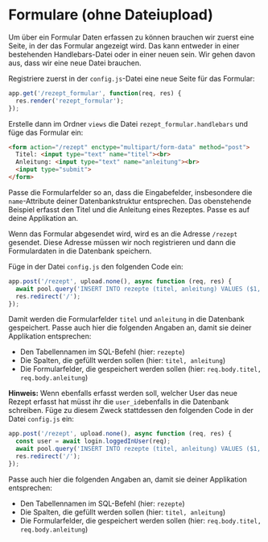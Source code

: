 # Formulare (ohne Dateiupload)

Um über ein Formular Daten erfassen zu können brauchen wir zuerst eine Seite, in der das Formular angezeigt wird. Das kann entweder in einer bestehenden Handlebars-Datei oder in einer neuen sein.
Wir gehen davon aus, dass wir eine neue Datei brauchen.

Registriere zuerst in der `config.js`-Datei eine neue Seite für das Formular:

```js
app.get('/rezept_formular', function(req, res) {
  res.render('rezept_formular');
});
```

Erstelle dann im Ordner `views` die Datei `rezept_formular.handlebars` und füge das Formular ein:

```html
<form action="/rezept" enctype="multipart/form-data" method="post">
  Titel: <input type="text" name="titel"><br>
  Anleitung: <input type="text" name="anleitung"><br>
  <input type="submit">
</form>
```

Passe die Formularfelder so an, dass die Eingabefelder, insbesondere die `name`-Attribute deiner Datenbankstruktur entsprechen. Das obenstehende Beispiel erfasst den Titel und die Anleitung eines Rezeptes. Passe es auf deine Applikation an.

Wenn das Formular abgesendet wird, wird es an die Adresse `/rezept` gesendet. Diese Adresse müssen wir noch registrieren und dann die Formulardaten in die Datenbank speichern.

Füge in der Datei `config.js` den folgenden Code ein:

```js
app.post('/rezept', upload.none(), async function (req, res) {
  await pool.query('INSERT INTO rezepte (titel, anleitung) VALUES ($1, $2)', [req.body.titel, req.body.anleitung]);
  res.redirect('/');
});
```

Damit werden die Formularfelder `titel` und `anleitung` in die Datenbank gespeichert. Passe auch hier die folgenden Angaben an, damit sie deiner Applikation entsprechen:

* Den Tabellennamen im SQL-Befehl (hier: `rezepte`)
* Die Spalten, die gefüllt werden sollen (hier: `titel, anleitung`)
* Die Formularfelder, die gespeichert werden sollen (hier: `req.body.titel, req.body.anleitung`)

**Hinweis:** Wenn ebenfalls erfasst werden soll, welcher User das neue Rezept erfasst hat müsst ihr die `user_id`ebenfalls in die Datenbank schreiben. Füge zu diesem Zweck stattdessen den folgenden Code in der Datei `config.js` ein: 

```js
app.post('/rezept', upload.none(), async function (req, res) {
  const user = await login.loggedInUser(req);
  await pool.query('INSERT INTO rezepte (titel, anleitung) VALUES ($1, $2, $3)', [req.body.titel, req.body.anleitung, user.id]);
  res.redirect('/');
});
```
Passe auch hier die folgenden Angaben an, damit sie deiner Applikation entsprechen:

* Den Tabellennamen im SQL-Befehl (hier: `rezepte`)
* Die Spalten, die gefüllt werden sollen (hier: `titel, anleitung`)
* Die Formularfelder, die gespeichert werden sollen (hier: `req.body.titel, req.body.anleitung`)

